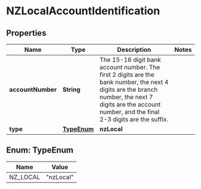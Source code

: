 

# NZLocalAccountIdentification


## Properties

| Name | Type | Description | Notes |
|------------ | ------------- | ------------- | -------------|
|**accountNumber** | **String** | The 15-16 digit bank account number. The first 2 digits are the bank number, the next 4 digits are the branch number, the next 7 digits are the account number, and the final 2-3 digits are the suffix. |  |
|**type** | [**TypeEnum**](#TypeEnum) | **nzLocal** |  |



## Enum: TypeEnum

| Name | Value |
|---- | -----|
| NZ_LOCAL | &quot;nzLocal&quot; |



